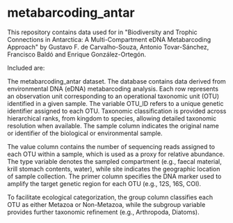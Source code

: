 # metabarcoding_antar

This repository contains data used for in "Biodiversity and Trophic Connections in Antarctica: A Multi-Compartment eDNA Metabarcoding Approach" by Gustavo F. de Carvalho-Souza, Antonio Tovar-Sánchez, Francisco Baldó and Enrique González-Ortegón.

Included are:

The metabarcoding_antar dataset. The database contains data derived from environmental DNA (eDNA) metabarcoding analysis. Each row represents an observation unit corresponding to an operational taxonomic unit (OTU) identified in a given sample. The variable OTU_ID refers to a unique genetic identifier assigned to each OTU. Taxonomic classification is provided across hierarchical ranks, from kingdom to species, allowing detailed taxonomic resolution when available. The sample column indicates the original name or identifier of the biological or environmental sample.

The value column contains the number of sequencing reads assigned to each OTU within a sample, which is used as a proxy for relative abundance. The type variable denotes the sampled compartment (e.g., faecal material, krill stomach contents, water), while site indicates the geographic location of sample collection. The primer column specifies the DNA marker used to amplify the target genetic region for each OTU (e.g., 12S, 16S, COI).

To facilitate ecological categorization, the group column classifies each OTU as either Metazoa or Non-Metazoa, while the subgroup variable provides further taxonomic refinement (e.g., Arthropoda, Diatoms).
